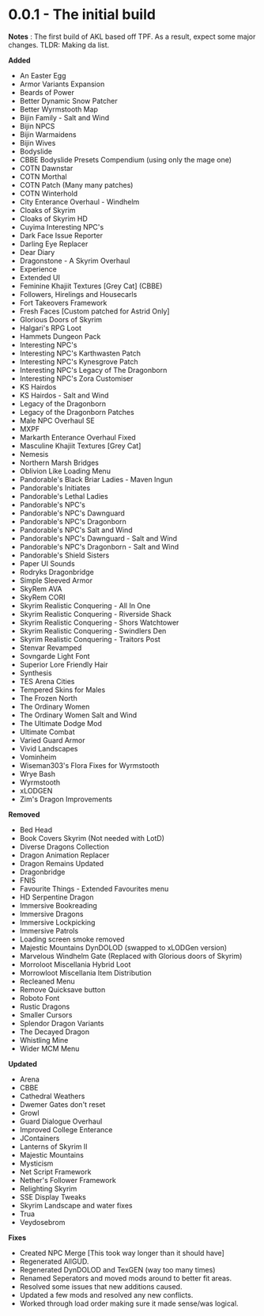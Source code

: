 # 0.0.1 - The initial build

**Notes** : The first build of AKL based off TPF. As a result, expect some major changes. TLDR: Making da list.

**Added**
- An Easter Egg
- Armor Variants Expansion
- Beards of Power
- Better Dynamic Snow Patcher
- Better Wyrmstooth Map
- Bijin Family - Salt and Wind
- Bijin NPCS
- Bijin Warmaidens
- Bijin Wives
- Bodyslide
- CBBE Bodyslide Presets Compendium (using only the mage one)
- COTN Dawnstar
- COTN Morthal
- COTN Patch (Many many patches)
- COTN Winterhold
- City Enterance Overhaul - Windhelm
- Cloaks of Skyrim
- Cloaks of Skyrim HD
- Cuyima Interesting NPC's
- Dark Face Issue Reporter
- Darling Eye Replacer
- Dear Diary
- Dragonstone - A Skyrim Overhaul
- Experience
- Extended UI
- Feminine Khajiit Textures [Grey Cat] (CBBE)
- Followers, Hirelings and Housecarls
- Fort Takeovers Framework
- Fresh Faces [Custom patched for Astrid Only]
- Glorious Doors of Skyrim
- Halgari's RPG Loot
- Hammets Dungeon Pack
- Interesting NPC's
- Interesting NPC's Karthwasten Patch
- Interesting NPC's Kynesgrove Patch
- Interesting NPC's Legacy of The Dragonborn
- Interesting NPC's Zora Customiser
- KS Hairdos
- KS Hairdos - Salt and Wind
- Legacy of the Dragonborn
- Legacy of the Dragonborn Patches
- Male NPC Overhaul SE
- MXPF
- Markarth Enterance Overhaul Fixed
- Masculine Khajiit Textures [Grey Cat]
- Nemesis
- Northern Marsh Bridges
- Oblivion Like Loading Menu
- Pandorable's Black Briar Ladies - Maven Ingun
- Pandorable's Initiates
- Pandorable's Lethal Ladies
- Pandorable's NPC's
- Pandorable's NPC's Dawnguard
- Pandorable's NPC's Dragonborn
- Pandorable's NPC's Salt and Wind
- Pandorable's NPC's Dawnguard - Salt and Wind
- Pandorable's NPC's Dragonborn - Salt and Wind
- Pandorable's Shield Sisters
- Paper UI Sounds
- Rodryks Dragonbridge
- Simple Sleeved Armor
- SkyRem AVA
- SkyRem CORI
- Skyrim Realistic Conquering - All In One
- Skyrim Realistic Conquering - Riverside Shack
- Skyrim Realistic Conquering - Shors Watchtower
- Skyrim Realistic Conquering - Swindlers Den
- Skyrim Realistic Conquering - Traitors Post
- Stenvar Revamped
- Sovngarde Light Font
- Superior Lore Friendly Hair
- Synthesis
- TES Arena Cities
- Tempered Skins for Males
- The Frozen North
- The Ordinary Women
- The Ordinary Women Salt and Wind
- The Ultimate Dodge Mod
- Ultimate Combat
- Varied Guard Armor
- Vivid Landscapes
- Vominheim
- Wiseman303's Flora Fixes for Wyrmstooth
- Wrye Bash
- Wyrmstooth
- xLODGEN
- Zim's Dragon Improvements

**Removed**
- Bed Head
- Book Covers Skyrim (Not needed with LotD)
- Diverse Dragons Collection
- Dragon Animation Replacer
- Dragon Remains Updated
- Dragonbridge
- FNIS
- Favourite Things - Extended Favourites menu
- HD Serpentine Dragon
- Immersive Bookreading
- Immersive Dragons
- Immersive Lockpicking
- Immersive Patrols
- Loading screen smoke removed
- Majestic Mountains DynDOLOD (swapped to xLODGen version)
- Marvelous Windhelm Gate (Replaced with Glorious doors of Skyrim)
- Morroloot Miscellania Hybrid Loot
- Morrowloot Miscellania Item Distribution
- Recleaned Menu
- Remove Quicksave button
- Roboto Font
- Rustic Dragons
- Smaller Cursors
- Splendor Dragon Variants
- The Decayed Dragon
- Whistling Mine
- Wider MCM Menu

**Updated**
- Arena
- CBBE
- Cathedral Weathers
- Dwemer Gates don't reset
- Growl
- Guard Dialogue Overhaul
- Improved College Enterance
- JContainers
- Lanterns of Skyrim II
- Majestic Mountains
- Mysticism
- Net Script Framework
- Nether's Follower Framework
- Relighting Skyrim
- SSE Display Tweaks
- Skyrim Landscape and water fixes
- Trua
- Veydosebrom

**Fixes**
- Created NPC Merge [This took way longer than it should have]
- Regenerated AllGUD.
- Regenerated DynDOLOD and TexGEN (way too many times)
- Renamed Seperators and moved mods around to better fit areas.
- Resolved some issues that new additions caused.
- Updated a few mods and resolved any new conflicts.
- Worked through load order making sure it made sense/was logical.
